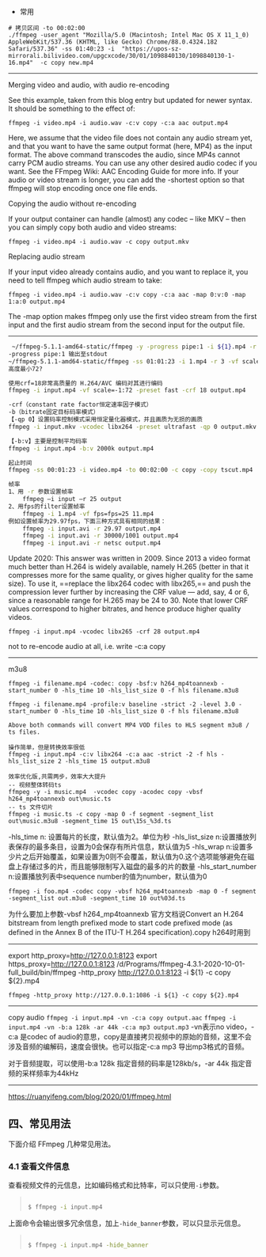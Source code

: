 - 常用
```shell
# 拷贝区间 -to 00:02:00
./ffmpeg -user_agent "Mozilla/5.0 (Macintosh; Intel Mac OS X 11_1_0) AppleWebKit/537.36 (KHTML, like Gecko) Chrome/88.0.4324.182 Safari/537.36" -ss 01:40:23 -i  "https://upos-sz-mirrorali.bilivideo.com/upgcxcode/30/01/1098840130/1098840130-1-16.mp4"  -c copy new.mp4
```

--- 
Merging video and audio, with audio re-encoding

See this example, taken from this blog entry but updated for newer syntax. It should be something to the effect of:
```
ffmpeg -i video.mp4 -i audio.wav -c:v copy -c:a aac output.mp4

```
Here, we assume that the video file does not contain any audio stream yet, and that you want to have the same output format (here, MP4) as the input format.
The above command transcodes the audio, since MP4s cannot carry PCM audio streams. You can use any other desired audio codec if you want. See the FFmpeg Wiki: AAC Encoding Guide for more info.
If your audio or video stream is longer, you can add the -shortest option so that ffmpeg will stop encoding once one file ends.

Copying the audio without re-encoding

If your output container can handle (almost) any codec – like MKV – then you can simply copy both audio and video streams:
```
ffmpeg -i video.mp4 -i audio.wav -c copy output.mkv

```

Replacing audio stream

If your input video already contains audio, and you want to replace it, you need to tell ffmpeg which audio stream to take:
```
ffmpeg -i video.mp4 -i audio.wav -c:v copy -c:a aac -map 0:v:0 -map 1:a:0 output.mp4

```
The -map option makes ffmpeg only use the first video stream from the first input and the first audio stream from the second input for the output file.

---

```bash
 ~/ffmpeg-5.1.1-amd64-static/ffmpeg -y -progress pipe:1 -i ${1}.mp4 -r 3 -vf scale=-1:72 -preset ultrafast -b:v 30k -b:a 40k ${1}-1.mp4 
-progress pipe:1 输出至stdout
~/ffmpeg-5.1.1-amd64-static/ffmpeg -ss 01:01:23 -i 1.mp4 -r 3 -vf scale=-1:72 -preset ultrafast -b:v 30k -b:a 40k 11.mp4
高度最小72?

使用crf=18非常高质量的 H.264/AVC 编码对其进行编码
ffmpeg -i input.mp4 -vf scale=-1:72 -preset fast -crf 18 output.mp4

-crf（constant rate factor恒定速率因子模式）
-b（bitrate固定目标码率模式）
【-qp 0】设置码率控制模式采用恒定量化器模式，并且画质为无损的画质
ffmpeg -i input.mkv -vcodec libx264 -preset ultrafast -qp 0 output.mkv

【-b:v】主要是控制平均码率
ffmpeg -i input.mp4 -b:v 2000k output.mp4

起止时间
ffmpeg -ss 00:01:23 -i video.mp4 -to 00:02:00 -c copy -copy tscut.mp4

帧率
1、用 -r 参数设置帧率
	ffmpeg –i input –r 25 output
2、用fps的filter设置帧率
	ffmpeg -i 1.mp4 -vf fps=fps=25 11.mp4
例如设置帧率为29.97fps，下面三种方式具有相同的结果：
	ffmpeg -i input.avi -r 29.97 output.mp4
	ffmpeg -i input.avi -r 30000/1001 output.mp4
	ffmpeg -i input.avi -r netsc output.mp4
```

Update 2020: This answer was written in 2009. Since 2013 a video format much better than H.264 is widely available, namely H.265 (better in that it compresses more for the same quality, or gives higher quality for the same size). To use it, ==replace the libx264 codec with libx265,== and push the compression lever further by increasing the CRF value — add, say, 4 or 6, since a reasonable range for H.265 may be 24 to 30. Note that lower CRF values correspond to higher bitrates, and hence produce higher quality videos.
```
ffmpeg -i input.mp4 -vcodec libx265 -crf 28 output.mp4
```

not to re-encode audio at all, i.e. write -c:a copy


---
m3u8
```
ffmpeg -i filename.mp4 -codec: copy -bsf:v h264_mp4toannexb -start_number 0 -hls_time 10 -hls_list_size 0 -f hls filename.m3u8

ffmpeg -i filename.mp4 -profile:v baseline -strict -2 -level 3.0 -start_number 0 -hls_time 10 -hls_list_size 0 -f hls filename.m3u8

Above both commands will convert MP4 VOD files to HLS segment m3u8 / ts files.
```

```
操作简单，但是转换效率很低
ffmpeg -i input.mp4 -c:v libx264 -c:a aac -strict -2 -f hls -hls_list_size 2 -hls_time 15 output.m3u8

效率优化版,共需两步，效率大大提升
-- 视频整体转码ts
ffmpeg -y -i music.mp4  -vcodec copy -acodec copy -vbsf h264_mp4toannexb out\music.ts
-- ts 文件切片
ffmpeg -i music.ts -c copy -map 0 -f segment -segment_list out\music.m3u8 -segment_time 15 out\15s_%3d.ts

```
-hls_time n: 设置每片的长度，默认值为2。单位为秒
-hls_list_size n:设置播放列表保存的最多条目，设置为0会保存有所片信息，默认值为5
-hls_wrap n:设置多少片之后开始覆盖，如果设置为0则不会覆盖，默认值为0.这个选项能够避免在磁盘上存储过多的片，而且能够限制写入磁盘的最多的片的数量
-hls_start_number n:设置播放列表中sequence number的值为number，默认值为0

```
ffmpeg -i foo.mp4 -codec copy -vbsf h264_mp4toannexb -map 0 -f segment -segment_list out.m3u8 -segment_time 10 out%03d.ts
```
为什么要加上参数-vbsf h264_mp4toannexb
官方文档说Convert an H.264 bitstream from length prefixed mode to start code prefixed mode (as defined in the Annex B of the ITU-T H.264 specification).copy h264时用到







--- 

export http_proxy=http://127.0.0.1:8123
export https_proxy=http://127.0.0.1:8123
/d/Programs/ffmpeg-4.3.1-2020-10-01-full_build/bin/ffmpeg -http_proxy http://127.0.0.1:8123 -i ${1} -c copy ${2}.mp4



```
ffmpeg -http_proxy http://127.0.0.1:1086 -i ${1} -c copy ${2}.mp4
```


--- 
copy audio
`ffmpeg -i input.mp4 -vn -c:a copy output.aac`
`ffmpeg -i input.mp4 -vn -b:a 128k -ar 44k -c:a mp3 output.mp3`
-vn表示no video，-c:a 是codec of audio的意思，copy是直接拷贝视频中的原始的音频，这里不会涉及音频的编解码，速度会很快。也可以指定-c:a mp3 导出mp3格式的音频。

对于音频提取，可以使用-b:a 128k 指定音频的码率是128kb/s，-ar 44k 指定音频的采样频率为44kHz

---
https://ruanyifeng.com/blog/2020/01/ffmpeg.html
## 四、常见用法

下面介绍 FFmpeg 几种常见用法。

### 4.1 查看文件信息

查看视频文件的元信息，比如编码格式和比特率，可以只使用`-i`参数。

> ```bash
> 
> $ ffmpeg -i input.mp4
> ```

上面命令会输出很多冗余信息，加上`-hide_banner`参数，可以只显示元信息。

> ```bash
> 
> $ ffmpeg -i input.mp4 -hide_banner
> ```




